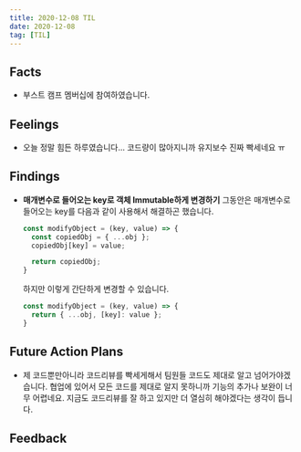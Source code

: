 ```yaml
---
title: 2020-12-08 TIL
date: 2020-12-08
tag: [TIL]
---
```


## Facts

- 부스트 캠프 멤버십에 참여하였습니다.

## Feelings

- 오늘 정말 힘든 하루였습니다... 코드량이 많아지니까 유지보수 진짜 빡세네요 ㅠ

## Findings

- **매개변수로 들어오는 key로 객체 Immutable하게 변경하기**
  그동안은 매개변수로 들어오는 key를 다음과 같이 사용해서 해결하곤 했습니다.

    ```js
    const modifyObject = (key, value) => {
      const copiedObj = { ...obj };
      copiedObj[key] = value;

      return copiedObj;
    }
    ```

    하지만 이렇게 간단하게 변경할 수 있습니다.

    ```js
    const modifyObject = (key, value) => {
      return { ...obj, [key]: value };
    }
    ```

## Future Action Plans

- 제 코드뿐만아니라 코드리뷰를 빡세게해서 팀원들 코드도 제대로 알고 넘어가야겠습니다. 협업에 있어서 모든 코드를 제대로 알지 못하니까 기능의 추가나 보완이 너무 어렵네요. 지금도 코드리뷰를 잘 하고 있지만 더 열심히 해야겠다는 생각이 듭니다.

## Feedback
